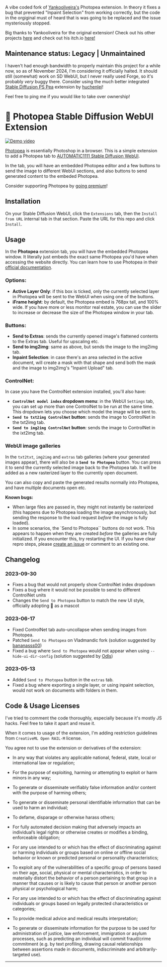 A vibe coded fork of [Yankooliveira's](https://github.com/yankooliveira/sd-webui-photopea-embed) Photopea extension. In theory it fixes a bug that prevented "Inpaint Selection" from working correctly, but the code in the orgiginal must of heard that is was going to be replaced and the issue mysteriously stopped.

Big thanks to Yankooliveira for the original extension! Check out his other projects [here](https://github.com/yankooliveira) and check out his itch.io [here!](https://yanko.itch.io)  

## Maintenance status: Legacy | Unmaintained
I haven't had enough bandwidth to properly maintain this project for a while now, so as of November 2024, I'm considering it officially halted. It should still (somewhat) work on SD WebUI, but I never really used Forge, so it's probably _very_ buggy there.
Consider using the much better integrated [Stable Diffusion PS Pea](https://github.com/huchenlei/stable-diffusion-ps-pea) extension by [huchenlei](https://github.com/huchenlei/)!

Feel free to ping me if you would like to take over ownership!

# &#129436; Photopea Stable Diffusion WebUI Extension

[![Demo video](https://img.youtube.com/vi/f_OXiNAvtII/0.jpg)](https://youtu.be/f_OXiNAvtII)

[Photopea](https://www.photopea.com) is essentially Photoshop in a browser. This is a simple extension to add a Photopea tab to [AUTOMATIC1111 Stable Diffusion WebUI](https://github.com/AUTOMATIC1111/stable-diffusion-webui/).

In the tab, you will have an embedded Photopea editor and a few buttons to send the image to different WebUI sections, and also buttons to send generated content to the embeded Photopea.

Consider supporting Photopea by [going premium](https://www.photopea.com/api/accounts)!

## Installation

On your Stable Diffusion WebUI, click the `Extensions` tab, then the `Install from URL` internal tab in that section. Paste the URL for this repo and click `Install`.

## Usage

In the **Photopea** extension tab, you will have the embedded Photopea window. It literally just embeds the exact same Photopea you'd have when accessing the website directly. You can learn how to use Photopea in their [official documentation](https://www.photopea.com/learn/). 

### Options:
* **Active Layer Only**: if this box is ticked, only the currently selected layer in Photopea will be sent to the WebUI when using one of the buttons.
* **iFrame height**:  by default, the Photopea embed is 768px tall, and 100% wide. If you have more or less monitor real estate, you can use the slider to increase or decrease the size of the Photopea window in your tab.

### Buttons:
* **Send to Extras**: sends the currently opened image's flattened contents to the Extras tab. Useful for upscaling etc.
* **Send to img2img**: same as above, but sends the image to the img2img tab.
* **Inpaint Selection**: in case there's an area selected in the active document, will create a mask with that shape and send both the mask and the image to img2img's "Inpaint Upload" tab.

### ControlNet:

In case you have the ControlNet extension installed, you'll also have:

* **`ControlNet model index` dropdown menu**: in the WebUI `Settings` tab, you can set up more than one ControlNet to be run at the same time. This dropdown lets you choose which model the image will be sent to.
* **`Send to txt2img ControlNet` button**: sends the image to ControlNet in the txt2img tab.
* **`Send to img2img ControlNet` button**: sends the image to ControlNet in the ixt2img tab.

### WebUI image galleries
In the `txt2txt`,  `img2img` and `extras` tab galleries (where your generated images appear), there will also be a **`Send to Photopea`** button. You can press it to send the currently selected image back to the Photopea tab. It will be added as a new rasterized layer to the currently open document.

You can also copy and paste the generated results normally into Photopea, and have multiple documents open etc.

**Known bugs:** 

* When large files are passed in, they might not instantly be rasterized (this happens due to Photopea loading the image asynchronously, but sending the response to the load request *before* the image is fully loaded).
* In some scenarios, the `Send to Photopea`` buttons do not work. This appears to happen when they are created _before_ the galleries are fully initialized. If you encounter this, try restarting the UI. If you have clear repro steps, please [create an issue](https://github.com/yankooliveira/sd-webui-photopea-embed/issues) or comment to an existing one.


## Changelog

### 2023-09-30
- Fixes a bug that would not properly show ControlNet index dropdown
- Fixes a bug where it would not be possible to send to different ControlNet units
- Changes the `Send to Photopea` button to match the new UI style, officially adopting &#129436; as a mascot 

### 2023-06-17
- Fixed ControlNet tab auto-uncollapse when sending images from Photopea.
- Patched `Send to Photopea` on Vladmandic fork (solution suggested by [bananasss00](https://github.com/bananasss00))
- Fixed a bug where `Send to Photopea` would not appear when using `--hide-ui-dir-config` (solution suggested by [Odls](https://github.com/Odls))

### 2023-05-13
- Added `Send to Photopea` button in the `extras` tab.
- Fixed a bug where exporting a single layer, or using inpaint selection, would not work on documents with folders in them.

## Code & Usage Licenses
I've tried to comment the code thoroughly, especially because it's mostly JS hacks. Feel free to take it apart and reuse it.

When it comes to usage of the extension, I'm adding restriction guidelines from `CreativeML Open RAIL-M` license.

You agree not to use the extension or derivatives of the extension:

- In any way that violates any applicable national, federal, state, local or international law or regulation;

- For the purpose of exploiting, harming or attempting to exploit or harm minors in any way;

- To generate or disseminate verifiably false information and/or content with the purpose of harming others;

- To generate or disseminate personal identifiable information that can be used to harm an individual;

- To defame, disparage or otherwise harass others;

- For fully automated decision making that adversely impacts an individual’s legal rights or otherwise creates or modifies a binding, enforceable obligation;

- For any use intended to or which has the effect of discriminating against or harming individuals or groups based on online or offline social behavior or known or predicted personal or personality characteristics;

- To exploit any of the vulnerabilities of a specific group of persons based on their age, social, physical or mental characteristics, in order to materially distort the behavior of a person pertaining to that group in a manner that causes or is likely to cause that person or another person physical or psychological harm;

- For any use intended to or which has the effect of discriminating against individuals or groups based on legally protected characteristics or categories;

- To provide medical advice and medical results interpretation;

- To generate or disseminate information for the purpose to be used for administration of justice, law enforcement, immigration or asylum processes, such as predicting an individual will commit fraud/crime commitment (e.g. by text profiling, drawing causal relationships between assertions made in documents, indiscriminate and arbitrarily-targeted use).
-----

